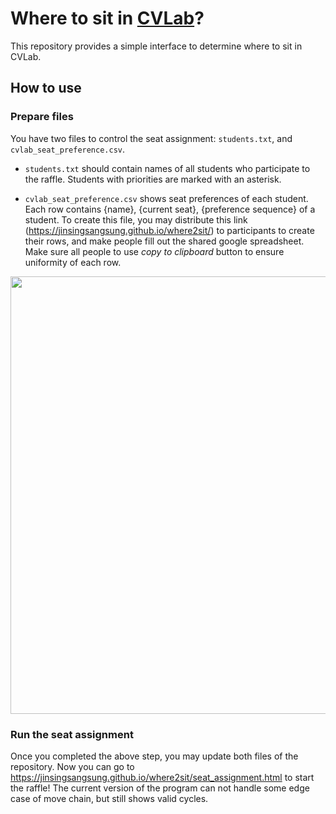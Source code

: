 # Where to sit in [CVLab](http://cvlab.postech.ac.kr/lab/index.php)?
This repository provides a simple interface to determine where to sit in CVLab.

## How to use
### Prepare files
You have two files to control the seat assignment: `students.txt`, and `cvlab_seat_preference.csv`.

- `students.txt` should contain names of all students who participate to the raffle.
Students with priorities are marked with an asterisk.

- `cvlab_seat_preference.csv` shows seat preferences of each student. 
Each row contains {name}, {current seat}, {preference sequence} of a student.
To create this file, you may distribute this link (https://jinsingsangsung.github.io/where2sit/) to participants to create their rows,
and make people fill out the shared google spreadsheet. Make sure all people to use *copy to clipboard* button to ensure uniformity of each row.
<p align="center">
  <img src="https://github.com/user-attachments/assets/382231aa-5aba-4f00-a328-91316696bdc5" width="700"/>
</p>

### Run the seat assignment
Once you completed the above step, you may update both files of the repository.
Now you can go to https://jinsingsangsung.github.io/where2sit/seat_assignment.html to start the raffle!
The current version of the program can not handle some edge case of move chain, but still shows valid cycles.
